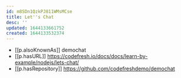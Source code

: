 ```yaml
---
id: m8SDn1QzkPJ811WMsMCse
title: Let''s Chat
desc: ''
updated: 1644133661752
created: 1644133532374
---
```



- [[p.alsoKnownAs]] demochat
- [[p.hasURL]] https://codefresh.io/docs/docs/learn-by-example/nodejs/lets-chat/
- [[p.hasRepository]] https://github.com/codefreshdemo/demochat
